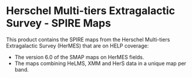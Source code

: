 Herschel Multi-tiers Extragalactic Survey - SPIRE Maps
======================================================

This product contains the SPIRE maps from the Herschel Multi-tiers Extragalactic
Survey (HerMES) that are on HELP coverage:

- The version 6.0 of the SMAP maps on HerMES fields.
- The maps combining HeLMS, XMM and HerS data in a unique map per band.
